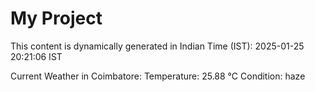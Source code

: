 # My Project

This content is dynamically generated in Indian Time (IST): 2025-01-25 20:21:06 IST


Current Weather in Coimbatore:
Temperature: 25.88 °C
Condition: haze
